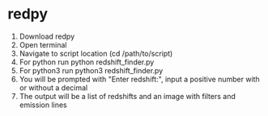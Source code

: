 # redpy 

1. Download redpy
2. Open terminal
3. Navigate to script location (cd /path/to/script)
4. For python run python redshift_finder.py
5. For python3 run python3 redshift_finder.py
6. You will be prompted with "Enter redshift:", input a positive number with or without a decimal
7. The output will be a list of redshifts and an image with filters and emission lines
